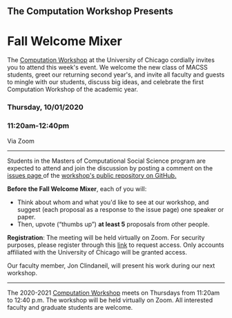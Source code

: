 

## The Computation Workshop Presents

# Fall Welcome Mixer

The [Computation Workshop](https://macss.uchicago.edu/content/computation-workshop) at the University of Chicago cordially invites you to attend this week's event. We welcome the new class of MACSS students, greet our returning second year's, and invite all faculty and guests to mingle with our students, discuss big ideas, and celebrate the first Computation Workshop of the academic year. 

### Thursday, 10/01/2020 
### 11:20am-12:40pm 

Via Zoom

---
Students in the Masters of Computational Social Science program are expected to attend and join the discussion by posting a comment on the <a href="https://github.com/uchicago-computation-workshop/Fall2020/issues/1"> issues page </a> of the <a href="https://github.com/uchicago-computation-workshop"> workshop's public repository on GitHub.</a></p>

**Before the Fall Welcome Mixer**, each of you will:

- Think about whom and what you'd like to see at our workshop, and suggest (each proposal as a response to the issue page) one speaker or paper.
- Then, upvote (“thumbs up”) **at least 5** proposals from other people.

**Registration**: The meeting will be held virtually on Zoom. For security purposes, please register through this [link]( https://uchicago.zoom.us/meeting/register/tJcocu2rqz0tHdwcMfhObnl-5uuyvPRM6Z11) to request access. Only accounts affiliated with the University of Chicago will be granted access.

Our faculty member, Jon Clindaneil, will present his work during our next workshop.



---

The 2020-2021 [Computation Workshop](https://macss.uchicago.edu/content/computation-workshop) meets on Thursdays from 11:20am to 12:40 p.m. The workshop will be held virtually on Zoom. All interested faculty and graduate students are welcome.</p>




